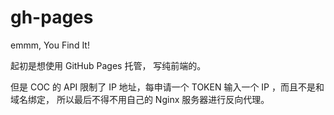 # gh-pages

emmm, You Find It!

起初是想使用 GitHub Pages 托管， 写纯前端的。

但是 COC 的 API 限制了 IP 地址，每申请一个 TOKEN 输入一个 IP ，而且不是和域名绑定，
所以最后不得不用自己的 Nginx 服务器进行反向代理。